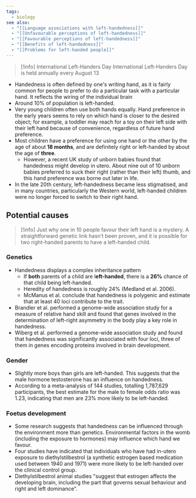 ```yaml
---
tags:
  - biology
see also:
  - "[[Language associations with left-handedness]]"
  - "[[Unfavourable perceptions of left-handedness]]"
  - "[[Favourable perceptions of left-handedness]]"
  - "[[Benefits of left-handedness]]"
  - "[[Problems for left-handed people]]"
---
```

> [!info] International Left-Handers Day
> International Left-Handers Day is held annually every August 13

- Handedness is often defined by one's writing hand, as it is fairly common for people to prefer to do a particular task with a particular hand. It reflects the wiring of the individual brain
- Around 10% of population is left-handed.
- Very young children often use both hands equally. Hand preference in the early years seems to rely on which hand is closer to the desired object; for example, a toddler may reach for a toy on their left side with their left hand because of convenience, regardless of future hand preference.
- Most children have a preference for using one hand or the other by the age of about **18 months**, and are definitely right or left-handed by about the age of **three**.
	- However, a recent UK study of unborn babies found that handedness might develop in utero. About nine out of 10 unborn babies preferred to suck their right (rather than their left) thumb, and this hand preference was borne out later in life.
- In the late 20th century, left-handedness became less stigmatised, and in many countries, particularly the Western world, left-handed children were no longer forced to switch to their right hand.
## Potential causes

> [!info]
> Just why one in 10 people favour their left hand is a mystery. A straightforward genetic link hasn’t been proven, and it is possible for two right-handed parents to have a left-handed child.

### Genetics
- Handedness displays a complex inheritance pattern
	- If **both** parents of a child are l**eft-handed**, there is a **26%** chance of that child being left-handed.
	- Heredity of handedness is roughly 24% (Medland et al. 2006).
	- McManus et al. conclude that handedness is polygenic and estimate that at least 40 loci contribute to the trait.
- Brandler et al. performed a genome-wide association study for a measure of relative hand skill and found that genes involved in the determination of left-right asymmetry in the body play a key role in handedness.
- Wiberg et al. performed a genome-wide association study and found that handedness was significantly associated with four loci, three of them in genes encoding proteins involved in brain development.
### Gender
- Slightly more boys than girls are left-handed. This suggests that the male hormone testosterone has an influence on handedness.
- According to a meta-analysis of 144 studies, totalling 1,787,629 participants, the best estimate for the male to female odds ratio was 1.23, indicating that men are 23% more likely to be left-handed.
### Foetus development
- Some research suggests that handedness can be influenced through the environment more than genetics. Environmental factors in the womb (including the exposure to hormones) may influence which hand we favour.
- Four studies have indicated that individuals who have had in-utero exposure to diethylstilbestrol (a synthetic estrogen based medication used between 1940 and 1971) were more likely to be left-handed over the clinical control group. 
- Diethylstilbestrol animal studies "suggest that estrogen affects the developing brain, including the part that governs sexual behaviour and right and left dominance".